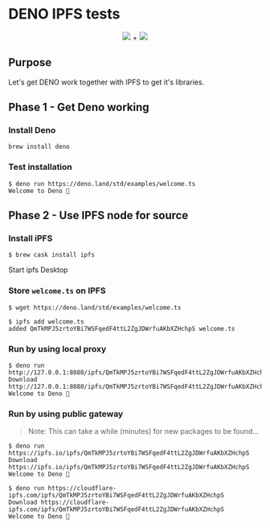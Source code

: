 # DENO IPFS tests

<div align="center">
<img src="https://ipfs.io/ipfs/QmQKtMcLLnhQxY1pfKjDc1M19zqKq8WDTJhAwSKissVvns"/> + <img src="https://ipfs.io/ipfs/QmWbns85eo4nhZfWdUCWguQn7NTuwKDhPFGRPkCLSEUKSQ"/>
</div>

## Purpose

Let's get DENO work together with IPFS to get it's libraries.

## Phase 1 - Get Deno working

### Install Deno
```
brew install deno
```

### Test installation
```
$ deno run https://deno.land/std/examples/welcome.ts
Welcome to Deno 🦕
```

## Phase 2 - Use IPFS node for source

### Install iPFS
```
$ brew cask install ipfs
```

Start ipfs Desktop

### Store `welcome.ts` on IPFS

```
$ wget https://deno.land/std/examples/welcome.ts
```

```
$ ipfs add welcome.ts
added QmTkMPJ5zrtoYBi7WSFqedF4ttL2ZgJDWrfuAKbXZHchpS welcome.ts
```

### Run by using local proxy
```
$ deno run http://127.0.0.1:8080/ipfs/QmTkMPJ5zrtoYBi7WSFqedF4ttL2ZgJDWrfuAKbXZHchpS
Download http://127.0.0.1:8080/ipfs/QmTkMPJ5zrtoYBi7WSFqedF4ttL2ZgJDWrfuAKbXZHchpS
Welcome to Deno 🦕
```

### Run by using public gateway

> Note: This can take a while (minutes) for new packages to be found...

```
$ deno run https://ipfs.io/ipfs/QmTkMPJ5zrtoYBi7WSFqedF4ttL2ZgJDWrfuAKbXZHchpS
Download https://ipfs.io/ipfs/QmTkMPJ5zrtoYBi7WSFqedF4ttL2ZgJDWrfuAKbXZHchpS
Welcome to Deno 🦕
```

```
$ deno run https://cloudflare-ipfs.com/ipfs/QmTkMPJ5zrtoYBi7WSFqedF4ttL2ZgJDWrfuAKbXZHchpS 
Download https://cloudflare-ipfs.com/ipfs/QmTkMPJ5zrtoYBi7WSFqedF4ttL2ZgJDWrfuAKbXZHchpS
Welcome to Deno 🦕
```
